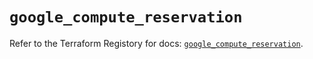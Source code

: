 # `google_compute_reservation`

Refer to the Terraform Registory for docs: [`google_compute_reservation`](https://registry.terraform.io/providers/hashicorp/google/4.66.0/docs/resources/compute_reservation).
